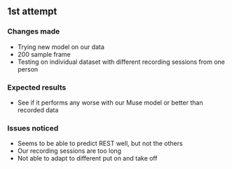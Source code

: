 
## 1st attempt

### Changes made
- Trying new model on our data
- 200 sample frame
- Testing on individual dataset with different recording sessions from one person

### Expected results
- See if it performs any worse with our Muse model or better than recorded data

### Issues noticed
- Seems to be able to predict REST well, but not the others
- Our recording sessions are too long
- Not able to adapt to different put on and take off
